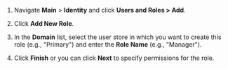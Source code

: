
1. Navigate **Main** > **Identity** and click **Users and Roles > Add**. 

    <!--![add-users-roles](../../../../assets/img/fragments/add-users-roles.png)-->

2. Click **Add New Role**.

    <!--![add-new-role](../../../../assets/img/fragments/add-new-role.png)-->

3. In the **Domain** list, select the user store in which you want to create this role (e.g., "Primary") and enter the **Role Name** (e.g., "Manager"). 

    <!--![enter-role-details](../../../../assets/img/fragments/enter-role-details.png)-->

4. Click **Finish** or you can click **Next** to specify permissions for the role.
